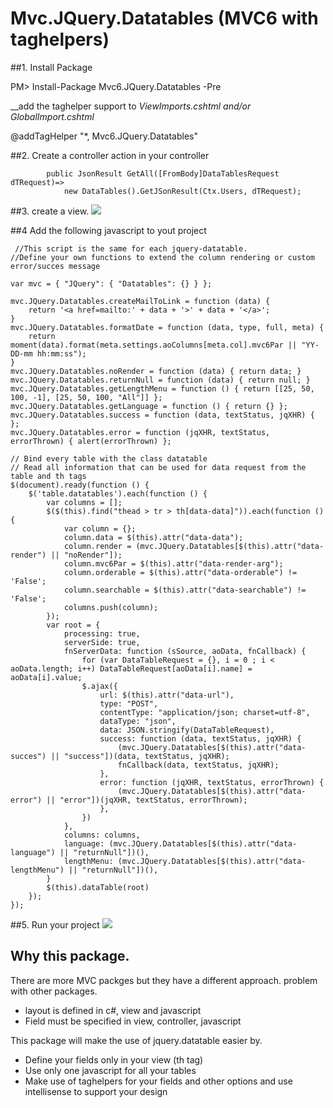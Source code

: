 # Mvc.JQuery.Datatables (MVC6 with taghelpers)

##1. Install Package

PM> Install-Package Mvc6.JQuery.Datatables -Pre

__add the taghelper support to _ViewImports.cshtml and/or _GlobalImport.cshtml__

@addTagHelper "*, Mvc6.JQuery.Datatables"

##2. Create a controller action in your controller 
```
        public JsonResult GetAll([FromBody]DataTablesRequest dTRequest)=>
            new DataTables().GetJSonResult(Ctx.Users, dTRequest);
```

##3. create a view.
![](http://snag.gy/10cQg.jpg)


##4 Add the following javascript to yout project
```
 //This script is the same for each jquery-datatable.
//Define your own functions to extend the column rendering or custom error/succes message

var mvc = { "JQuery": { "Datatables": {} } };

mvc.JQuery.Datatables.createMailToLink = function (data) {
    return '<a href=mailto:' + data + '>' + data + '</a>';
}
mvc.JQuery.Datatables.formatDate = function (data, type, full, meta) {
    return moment(data).format(meta.settings.aoColumns[meta.col].mvc6Par || "YY-DD-mm hh:mm:ss");
}
mvc.JQuery.Datatables.noRender = function (data) { return data; }
mvc.JQuery.Datatables.returnNull = function (data) { return null; }
mvc.JQuery.Datatables.getLengthMenu = function () { return [[25, 50, 100, -1], [25, 50, 100, "All"]] };
mvc.JQuery.Datatables.getLanguage = function () { return {} };
mvc.JQuery.Datatables.success = function (data, textStatus, jqXHR) { };
mvc.JQuery.Datatables.error = function (jqXHR, textStatus, errorThrown) { alert(errorThrown) };

// Bind every table with the class datatable
// Read all information that can be used for data request from the table and th tags
$(document).ready(function () {
    $('table.datatables').each(function () {
        var columns = [];
        $($(this).find("thead > tr > th[data-data]")).each(function () {
            var column = {};
            column.data = $(this).attr("data-data");
            column.render = (mvc.JQuery.Datatables[$(this).attr("data-render") || "noRender"]);
            column.mvc6Par = $(this).attr("data-render-arg");
            column.orderable = $(this).attr("data-orderable") != 'False';
            column.searchable = $(this).attr("data-searchable") != 'False';
            columns.push(column);
        });
        var root = {
            processing: true,
            serverSide: true,
            fnServerData: function (sSource, aoData, fnCallback) {
                for (var DataTableRequest = {}, i = 0 ; i < aoData.length; i++) DataTableRequest[aoData[i].name] = aoData[i].value;
                $.ajax({
                    url: $(this).attr("data-url"),
                    type: "POST",
                    contentType: "application/json; charset=utf-8",
                    dataType: "json",
                    data: JSON.stringify(DataTableRequest),
                    success: function (data, textStatus, jqXHR) {
                        (mvc.JQuery.Datatables[$(this).attr("data-succes") || "success"])(data, textStatus, jqXHR);
                        fnCallback(data, textStatus, jqXHR);
                    },
                    error: function (jqXHR, textStatus, errorThrown) {
                        (mvc.JQuery.Datatables[$(this).attr("data-error") || "error"])(jqXHR, textStatus, errorThrown);
                    },
                })
            },
            columns: columns,
            language: (mvc.JQuery.Datatables[$(this).attr("data-language") || "returnNull"])(),
            lengthMenu: (mvc.JQuery.Datatables[$(this).attr("data-lengthMenu") || "returnNull"])(),
        }
        $(this).dataTable(root)
    });
});
```
##5. Run your project
![](http://snag.gy/aETVt.jpg)


## Why this package.
There are more MVC packges but they have a different approach.
problem with other packages.
* layout is defined in c#, view and javascript
* Field must be specified in view, controller, javascript

This package will make the use of jquery.datatable easier by.
* Define your fields only in your view (th tag)
* Use only one javascript for all your tables
* Make use of taghelpers for your fields and other options and use intellisense to support your design

